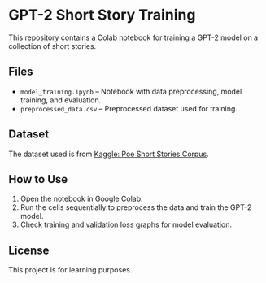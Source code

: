 # GPT-2 Short Story Training

This repository contains a Colab notebook for training a GPT-2 model on a collection of short stories.

## Files

- `model_training.ipynb` – Notebook with data preprocessing, model training, and evaluation.
- `preprocessed_data.csv` – Preprocessed dataset used for training.

## Dataset

The dataset used is from [Kaggle: Poe Short Stories Corpus](https://www.kaggle.com/datasets/leangab/poe-short-stories-corpuscsv).

## How to Use

1. Open the notebook in Google Colab.
2. Run the cells sequentially to preprocess the data and train the GPT-2 model.
3. Check training and validation loss graphs for model evaluation.

## License

This project is for learning purposes.
